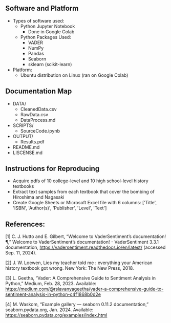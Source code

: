 ## Software and Platform
- Types of software used:
    - Python Jupyter Notebook
        - Done in Google Colab
    - Python Packages Used:
        - VADER
        - NumPy
        - Pandas
        - Seaborn
        - sklearn (scikit-learn)
- Platform:
    - Ubuntu distribution on Linux (ran on Google Colab)

## Documentation Map
- DATA/
    - CleanedData.csv
    - RawData.csv
    - DataProcess.md
- SCRIPTS/
    - SourceCode.ipynb
- OUTPUT/
    - Results.pdf
- README.md
- LISCENSE.md


## Instructions for Reproducing
- Acquire pdfs of 10 college-level and 10 high school-level history textbooks
- Extract text samples from each textbook that cover the bombing of Hiroshima and Nagasaki
- Create Google Sheets or Microsoft Excel file with 6 columns: ['Title', 'ISBN', 'Author(s)', 'Publisher', 'Level', 'Text']

## References:
[1] C. J. Hutto and E. Gilbert, “Welcome to VaderSentiment’s documentation!¶,” Welcome to VaderSentiment’s documentation! - VaderSentiment 3.3.1 documentation, https://vadersentiment.readthedocs.io/en/latest/ (accessed Sep. 11, 2024).

[2] J. W. Loewen, Lies my teacher told me : everything your American history textbook got wrong. New York: The New Press, 2018.

[3] L. Geetha, “Vader: A Comprehensive Guide to Sentiment Analysis in Python,” Medium, Feb. 28, 2023. Available: https://medium.com/@rslavanyageetha/vader-a-comprehensive-guide-to-sentiment-analysis-in-python-c4f1868b0d2e

[4] M. Waskom, “Example gallery — seaborn 0.11.2 documentation,” seaborn.pydata.org, Jan. 2024. Available: https://seaborn.pydata.org/examples/index.html
